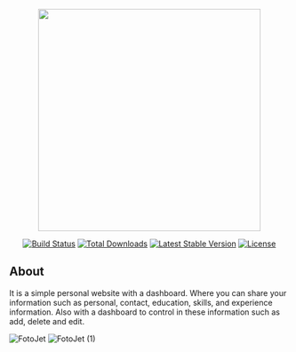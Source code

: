 <p align="center"><a href="https://laravel.com" target="_blank"><img src="https://raw.githubusercontent.com/laravel/art/master/logo-lockup/5%20SVG/2%20CMYK/1%20Full%20Color/laravel-logolockup-cmyk-red.svg" width="400"></a></p>

<p align="center">
<a href="https://travis-ci.org/laravel/framework"><img src="https://travis-ci.org/laravel/framework.svg" alt="Build Status"></a>
<a href="https://packagist.org/packages/laravel/framework"><img src="https://poser.pugx.org/laravel/framework/d/total.svg" alt="Total Downloads"></a>
<a href="https://packagist.org/packages/laravel/framework"><img src="https://poser.pugx.org/laravel/framework/v/stable.svg" alt="Latest Stable Version"></a>
<a href="https://packagist.org/packages/laravel/framework"><img src="https://poser.pugx.org/laravel/framework/license.svg" alt="License"></a>
</p>

## About 

It is a simple personal website with a dashboard. Where you can share your information such as personal, contact, education, skills, and experience information. Also with a dashboard to control in these information such as add, delete and edit.

![FotoJet](https://user-images.githubusercontent.com/72820840/118405025-310cf780-b67e-11eb-8769-40aa1cf04bb1.jpg)
![FotoJet (1)](https://user-images.githubusercontent.com/72820840/118405027-323e2480-b67e-11eb-834d-9ad05a1c9c33.jpg)

